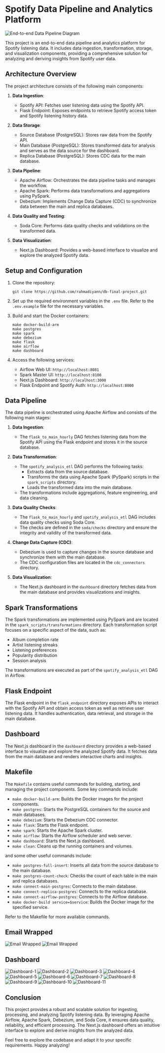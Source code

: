 # Spotify Data Pipeline and Analytics Platform

![End-to-end Data Pipeline Diagram](assets/etl-diagram.svg)

This project is an end-to-end data pipeline and analytics platform for Spotify listening data. It includes data ingestion, transformation, storage, and visualization components, providing a comprehensive solution for analyzing and deriving insights from Spotify user data.

## Architecture Overview

The project architecture consists of the following main components:

1. **Data Ingestion**:

   - Spotify API: Fetches user listening data using the Spotify API.
   - Flask Endpoint: Exposes endpoints to retrieve Spotify access token and Spotify listening history data.

2. **Data Storage**:

   - Source Database (PostgreSQL): Stores raw data from the Spotify API.
   - Main Database (PostgreSQL): Stores transformed data for analysis and serves as the data source for the dashboard.
   - Replica Database (PostgreSQL): Stores CDC data for the main database.

3. **Data Pipeline**:

   - Apache Airflow: Orchestrates the data pipeline tasks and manages the workflow.
   - Apache Spark: Performs data transformations and aggregations using PySpark.
   - Debezium: Implements Change Data Capture (CDC) to synchronize data between the main and replica databases.

4. **Data Quality and Testing**:

   - Soda Core: Performs data quality checks and validations on the transformed data.

5. **Data Visualization**:
   - Next.js Dashboard: Provides a web-based interface to visualize and explore the analyzed Spotify data.

## Setup and Configuration

1. Clone the repository:

   ```
   git clone https://github.com/rahmadiyann/db-final-project.git
   ```

2. Set up the required environment variables in the `.env` file. Refer to the `.env.example` file for the necessary variables.

3. Build and start the Docker containers:

   ```
   make docker-build-arm
   make postgres
   make spark
   make debezium
   make flask
   make airflow
   make dashboard
   ```

4. Access the following services:
   - Airflow Web UI: `http://localhost:8081`
   - Spark Master UI: `http://localhost:8100`
   - Next.js Dashboard: `http://localhost:3000`
   - Flask Endpoint and Spotify Auth: `http://localhost:8000`

## Data Pipeline

The data pipeline is orchestrated using Apache Airflow and consists of the following main stages:

1. **Data Ingestion**:

   - The `flask_to_main_hourly` DAG fetches listening data from the Spotify API using the Flask endpoint and stores it in the source database.

2. **Data Transformation**:

   - The `spotify_analysis_etl` DAG performs the following tasks:
     - Extracts data from the source database.
     - Transforms the data using Apache Spark (PySpark) scripts in the `spark_scripts` directory.
     - Loads the transformed data into the main database.
   - The transformations include aggregations, feature engineering, and data cleaning.

3. **Data Quality Checks**:

   - The `flask_to_main_hourly` and `spotify_analysis_etl` DAG includes data quality checks using Soda Core.
   - The checks are defined in the `soda/checks` directory and ensure the integrity and validity of the transformed data.

4. **Change Data Capture (CDC)**:

   - Debezium is used to capture changes in the source database and synchronize them with the main database.
   - The CDC configuration files are located in the `cdc_connectors` directory.

5. **Data Visualization**:
   - The Next.js dashboard in the `dashboard` directory fetches data from the main database and provides visualizations and insights.

## Spark Transformations

The Spark transformations are implemented using PySpark and are located in the `spark_scripts/transformations` directory. Each transformation script focuses on a specific aspect of the data, such as:

- Album completion rate
- Artist listening streaks
- Listening preferences
- Popularity distribution
- Session analysis

The transformations are executed as part of the `spotify_analysis_etl` DAG in Airflow.

## Flask Endpoint

The Flask endpoint in the `flask_endpoint` directory exposes APIs to interact with the Spotify API and obtain access token as well as retrieve user listening data. It handles authentication, data retrieval, and storage in the main database.

## Dashboard

The Next.js dashboard in the `dashboard` directory provides a web-based interface to visualize and explore the analyzed Spotify data. It fetches data from the main database and renders interactive charts and insights.

## Makefile

The `Makefile` contains useful commands for building, starting, and managing the project components. Some key commands include:

- `make docker-build-arm`: Builds the Docker images for the project components.
- `make postgres`: Starts the PostgreSQL containers for the source and main databases.
- `make debezium`: Starts the Debezium CDC connector.
- `make flask`: Starts the Flask endpoint.
- `make spark`: Starts the Apache Spark cluster.
- `make airflow`: Starts the Airflow scheduler and web server.
- `make dashboard`: Starts the Next.js dashboard.
- `make clean`: Cleans up the running containers and volumes.

and some other useful commands include:

- `make postgres-full-insert`: Inserts all data from the source database to the main database.
- `make postgres-count-check`: Checks the count of each table in the main and replica databases.
- `make connect-main-postgres`: Connects to the main database.
- `make connect-replica-postgres`: Connects to the replica database.
- `make connect-airflow-postgres`: Connects to the Airflow database.
- `make docker-build service=$service`: Builds the Docker image for the specified service.

Refer to the Makefile for more available commands.

## Email Wrapped

![Email Wrapped](assets/email/1.jpeg)
![Email Wrapped](assets/email/2.jpeg)

## Dashboard

![Dashboard-1](assets/dashboard/1.png)
![Dashboard-2](assets/dashboard/2.png)
![Dashboard-3](assets/dashboard/3.png)
![Dashboard-4](assets/dashboard/4.png)
![Dashboard-5](assets/dashboard/5.png)
![Dashboard-6](assets/dashboard/6.png)
![Dashboard-7](assets/dashboard/7.png)
![Dashboard-8](assets/dashboard/8.png)
![Dashboard-9](assets/dashboard/9.png)
![Dashboard-10](assets/dashboard/10.png)
![Dashboard-11](assets/dashboard/11.png)

## Conclusion

This project provides a robust and scalable solution for ingesting, processing, and analyzing Spotify listening data. By leveraging Apache Airflow, Apache Spark, Debezium, and Soda Core, it ensures data quality, reliability, and efficient processing. The Next.js dashboard offers an intuitive interface to explore and derive insights from the analyzed data.

Feel free to explore the codebase and adapt it to your specific requirements. Happy analyzing!
